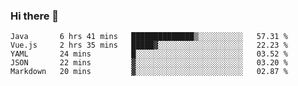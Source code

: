 ### Hi there 👋

<!--
**urzz/urzz** is a ✨ _special_ ✨ repository because its `README.md` (this file) appears on your GitHub profile.

Here are some ideas to get you started:

- 🔭 I’m currently working on ...
- 🌱 I’m currently learning ...
- 👯 I’m looking to collaborate on ...
- 🤔 I’m looking for help with ...
- 💬 Ask me about ...
- 📫 How to reach me: ...
- 😄 Pronouns: ...
- ⚡ Fun fact: ...
-->

<!--START_SECTION:waka-->
```text
Java       6 hrs 41 mins   ██████████████▒░░░░░░░░░░   57.31 % 
Vue.js     2 hrs 35 mins   █████▓░░░░░░░░░░░░░░░░░░░   22.23 % 
YAML       24 mins         █░░░░░░░░░░░░░░░░░░░░░░░░   03.52 % 
JSON       22 mins         ▓░░░░░░░░░░░░░░░░░░░░░░░░   03.20 % 
Markdown   20 mins         ▓░░░░░░░░░░░░░░░░░░░░░░░░   02.87 % 
```
<!--END_SECTION:waka-->
